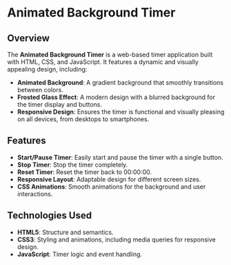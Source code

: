 # Animated Background Timer

## Overview

The **Animated Background Timer** is a web-based timer application built with HTML, CSS, and JavaScript. It features a dynamic and visually appealing design, including:

- **Animated Background**: A gradient background that smoothly transitions between colors.
- **Frosted Glass Effect**: A modern design with a blurred background for the timer display and buttons.
- **Responsive Design**: Ensures the timer is functional and visually pleasing on all devices, from desktops to smartphones.

## Features

- **Start/Pause Timer**: Easily start and pause the timer with a single button.
- **Stop Timer**: Stop the timer completely.
- **Reset Timer**: Reset the timer back to 00:00:00.
- **Responsive Layout**: Adaptable design for different screen sizes.
- **CSS Animations**: Smooth animations for the background and user interactions.

## Technologies Used

- **HTML5**: Structure and semantics.
- **CSS3**: Styling and animations, including media queries for responsive design.
- **JavaScript**: Timer logic and event handling.

